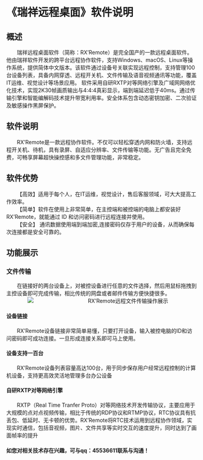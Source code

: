 # 《瑞祥远程桌面》软件说明
## 概述
&emsp;&emsp;瑞祥远程桌面软件（简称：RX’Remote）是完全国产的一款远程桌面软件。他由瑞祥软件开发的跨平台远程协作软件，支持Windows、macOS、Linux等操作系统，提供简体中文版本。该软件通过设备号关联实现远程控制，支持管理100台设备列表，具备内网穿透、远程开关机、文件传输及语音视频通讯等功能，覆盖IT运维、视觉设计等场景应用。 软件采用自研RXTP对等网络引擎及广域网网络优化技术，实现2K30帧画质输出与4:4:4真彩显示，端到端延迟低于40ms。通过传输引擎和智能编解码技术提升带宽利用率。安全体系包含动态密钥加密、二次验证及敏感操作黑屏保护。     
## 软件说明
&emsp;&emsp;RX’Remote是一款远程协作软件。不仅可以轻松穿透内网和防火墙，支持远程开关机、待机，具有录屏、自适应分辨率、文件传输等功能。无广告且完全免费，可畅享屏幕超快操控感和多文件管理功能，非常稳定。   
## 软件优势
&emsp;&emsp;【高效】适用于每个人，在IT运维，视觉设计，售后客服领域，可大大提高工作效率。    
&emsp;&emsp;【简单】软件在使用上非常简单，在主控端和被控端的电脑上都安装好 RX’Remote，就能通过 ID 和访问密码进行远程连接并使用。   
&emsp;&emsp;【安全】 通讯数据使用端到端加密,连接密码仅存于用户的设备，从而确保每次连接都是安全可靠的。   
## 功能展示
### 文件传输
&emsp;&emsp;在链接好的两台设备上，对被控设备进行任意的文件选择，然后用鼠标拖拽到主控设备即可完成传输，相比传统的网盘或者邮件传输方便快捷很多。   
&emsp;&emsp;&emsp;&emsp;<img src="http://14.103.85.174:8800/rxremote/img/filetransfer.png">
&emsp;&emsp;&emsp;&emsp;&emsp;&emsp;&emsp;&emsp;&emsp;&emsp;RX’Remote远程文件传输操作展示
#### 设备链接
&emsp;&emsp;RX’Remote设备链接非常简单易懂，只要打开设备，输入被控电脑的ID和访问密码即可成功连接。一旦形成连接关系即可马上使用。    
#### 设备支持一百台  
&emsp;&emsp;RX’Remote设备列表容量高达100台，用于同步保存用户经常远程控制的计算机设备，支持更高效灵活地管理多台办公设备   
#### 自研RXTP对等网络引擎
&emsp;&emsp;RXTP（Real Time Tranfer Proto）对等网络技术开发传输协议，主要应用于大规模的点对点视频传输，相比于传统的RDP协议和RTMP协议，RTC协议具有抗丢包、低延时、无卡顿的优势。RX’Remote将RTC技术运用到远程协作领域，实现实时通信，包括音视频，图片、文件共享等实时交互的速度提升，同时达到了画面帧率的提升  
#### 如您对相关技术存在兴趣，可与qq：45536611联系与沟通！
